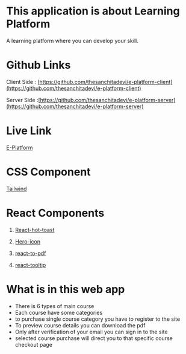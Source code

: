 # This application is about Learning Platform
A learning platform where you can develop your skill.

# Github Links


Client Side : [https://github.com/thesanchitadevi/e-platform-client](https://github.com/thesanchitadevi/e-platform-client)

Server Side :[https://github.com/thesanchitadevi/e-platform-server](https://github.com/thesanchitadevi/e-platform-server)

# Live Link

[E-Platform](https://wizard-platform-client.web.app/)

# CSS Component

[Tailwind](https://tailwindcss.com/)

# React Components

1. [React-hot-toast](https://react-hot-toast.com/)

2. [Hero-icon](https://heroicons.com/)

3. [react-to-pdf](https://www.npmjs.com/package/react-to-pdf)

4. [react-tooltip](https://www.npmjs.com/package/react-tooltip)

# What is in this web app

* There is 6 types of main course
* Each course have some categories
* to purchase single course category you have to register to the site
* To preview course details you can download the pdf
* Only after verification of your email you can sign in to the site
* selected course purchase will direct you to that specific course checkout page

